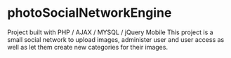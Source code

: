 # photoSocialNetworkEngine
Project built with PHP / AJAX / MYSQL / jQuery Mobile  This project is a small social network to upload images, administer user and user access as well as let them create new categories for their images.
